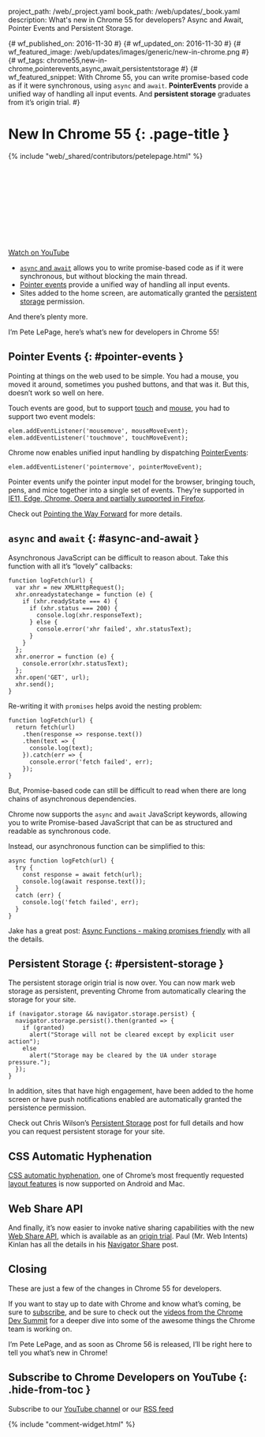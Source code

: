 project_path: /web/_project.yaml
book_path: /web/updates/_book.yaml
description: What's new in Chrome 55 for developers? Async and Await, Pointer Events and Persistent Storage.

{# wf_published_on: 2016-11-30 #}
{# wf_updated_on: 2016-11-30 #}
{# wf_featured_image: /web/updates/images/generic/new-in-chrome.png #}
{# wf_tags: chrome55,new-in-chrome,pointerevents,async,await,persistentstorage #}
{# wf_featured_snippet: With Chrome 55, you can write promise-based code as if it were synchronous, using <code>async</code> and <code>await</code>. <b>PointerEvents</b> provide a unified way of handling all input events. And <b>persistent storage</b> graduates from it’s origin trial. #}

# New In Chrome 55 {: .page-title }

{% include "web/_shared/contributors/petelepage.html" %}


<div class="video-wrapper-full-width">
  <iframe class="devsite-embedded-youtube-video" data-video-id="dQw4w9WgXcQ"
          data-autohide="1" data-showinfo="0" frameborder="0" allowfullscreen>
  </iframe>
</div>

[Watch on YouTube](https://www.youtube.com/watch?v=dQw4w9WgXcQ)

* [`async` and `await`](#async-and-await) allows you to write promise-based
  code as if it were synchronous, but without blocking the main thread.
* [Pointer events](#pointer-events) provide a unified way of handling all
  input events.
* Sites added to the home screen, are automatically granted the [persistent
  storage](#persistent-storage) permission.

And there’s plenty more.

I’m Pete LePage, here’s what’s new for developers in Chrome 55! 

## Pointer Events {: #pointer-events }

Pointing at things on the web used to be simple. You had a mouse, you moved
it around, sometimes you pushed buttons, and that was it. But this, doesn’t
work so well on here. 

Touch events are good, but to support 
[touch](https://www.w3.org/TR/touch-events/) and
[mouse](https://developer.mozilla.org/en-US/docs/Web/API/MouseEvent), you had
to support two event models:

    elem.addEventListener('mousemove', mouseMoveEvent);
    elem.addEventListener('touchmove', touchMoveEvent);

Chrome now enables unified input handling by dispatching
[PointerEvents](https://developer.mozilla.org/en-US/docs/Web/API/PointerEvent): 

    elem.addEventListener('pointermove', pointerMoveEvent);

Pointer events unify the pointer input model for the browser, bringing
touch, pens, and mice together into a single set of events. They’re supported
in [IE11, Edge, Chrome, Opera and partially supported in Firefox](https://goo.gl/znkJcj).

Check out  [Pointing the Way Forward](/web/updates/2016/10/pointer-events)
for more details.

## `async` and `await` {: #async-and-await }

Asynchronous JavaScript can be difficult to reason about.  Take this
function with all it’s “lovely” callbacks:

    function logFetch(url) {
      var xhr = new XMLHttpRequest();
      xhr.onreadystatechange = function (e) {
        if (xhr.readyState === 4) {
          if (xhr.status === 200) {
            console.log(xhr.responseText);
          } else {
            console.error('xhr failed', xhr.statusText);
          }
        }
      };
      xhr.onerror = function (e) {
        console.error(xhr.statusText);
      };
      xhr.open('GET', url);
      xhr.send();
    }

Re-writing it with `promises` helps avoid the nesting problem:

    function logFetch(url) {
      return fetch(url)
        .then(response => response.text())
        .then(text => {
          console.log(text);
        }).catch(err => {
          console.error('fetch failed', err);
        });
    }

But, Promise-based code can still be difficult to read when there are long
chains of asynchronous dependencies. 

Chrome now supports the `async` and `await` JavaScript keywords, allowing you
to write Promise-based JavaScript that can be as structured and
readable as synchronous code.

Instead, our asynchronous function can be simplified to this:

    async function logFetch(url) {
      try {
        const response = await fetch(url);
        console.log(await response.text());
      }
      catch (err) {
        console.log('fetch failed', err);
      }
    }

Jake has a great post: 
[Async Functions - making promises friendly](/web/fundamentals/getting-started/primers/async-functions)
with all the details.

## Persistent Storage {: #persistent-storage }

The persistent storage origin trial is now over. You can now mark web
storage as persistent, preventing Chrome from automatically clearing the
storage for your site.

    if (navigator.storage && navigator.storage.persist) {
      navigator.storage.persist().then(granted => {
        if (granted)
          alert("Storage will not be cleared except by explicit user action");
        else
          alert("Storage may be cleared by the UA under storage pressure.");
      });
    }

In addition, sites that have high engagement, have been added to the
home screen or have push notifications enabled are automatically
granted the persistence permission.

Check out Chris Wilson’s [Persistent Storage](/web/updates/2016/06/persistent-storage)
post for full details and how you can request persistent storage for your site.


## CSS Automatic Hyphenation

[CSS automatic hyphenation](/web/updates/2016/10/css-hyphens), one of Chrome’s
most frequently requested [layout features](https://googlechrome.github.io/samples/css-hyphens/)
is now supported on Android and Mac. 

## Web Share API

And finally, it’s now easier to invoke native sharing capabilities with the
new [Web Share API](https://github.com/mgiuca/web-share/blob/master/docs/interface.md),
which is available as an
[origin trial](https://github.com/jpchase/OriginTrials/blob/gh-pages/developer-guide.md).
Paul (Mr. Web Intents) Kinlan has all the details in his
[Navigator Share](/web/updates/2016/10/navigator-share) post.

## Closing

These are just a few of the changes in Chrome 55 for developers.  

If you want to stay up to date with Chrome and know what’s coming, be sure to
[subscribe](https://goo.gl/6FP1a5), and be sure to check out the 
[videos from the Chrome Dev Summit](https://www.youtube.com/playlist?list=PLNYkxOF6rcIBTs2KPy1E6tIYaWoFcG3uj)
for a deeper dive into some of the awesome things the Chrome team is working on.

I’m Pete LePage, and as soon as Chrome 56 is released, I’ll be right here
to tell you what’s new in Chrome!

## Subscribe to Chrome Developers on YouTube {: .hide-from-toc }
Subscribe to our [YouTube channel](https://goo.gl/6FP1a5) or our 
[RSS feed](/web/shows/rss.xml)

<link rel="alternate" type="application/rss+xml" title="Web Shows from Google Developers (RSS)" href="/web/shows/rss.xml">
<link rel="alternate" type="application/atom+xml" title="Web Shows from Google Developers (ATOM)" href="/web/shows/atom.xml">


{% include "comment-widget.html" %}
